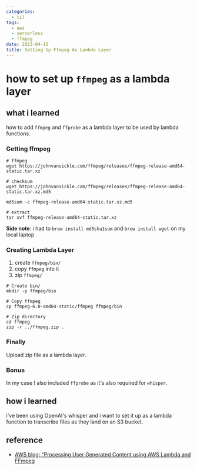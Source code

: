 ```yaml
---
categories:
  - til
tags:
  - aws
  - serverless
  - ffmpeg
date: 2023-04-15
title: Setting Up Ffmpeg As Lambda Layer
---
```


# how to set up `ffmpeg` as a lambda layer

## what i learned

how to add `ffmpeg` and `ffprobe` as a lambda layer to be used by lambda functions.

### Getting ffmpeg

```shell
# ffmpeg
wget https://johnvansickle.com/ffmpeg/releases/ffmpeg-release-amd64-static.tar.xz

# checksum
wget https://johnvansickle.com/ffmpeg/releases/ffmpeg-release-amd64-static.tar.xz.md5

md5sum -c ffmpeg-release-amd64-static.tar.xz.md5

# extract
tar xvf ffmpeg-release-amd64-static.tar.xz
```

**Side note**: i had to `brew install md5sha1sum` and `brew install wget` on my local laptop

### Creating Lambda Layer

1. create `ffmpeg/bin/`
2. copy `ffmpeg` into it
3. zip `ffmpeg/`

```shell
# Create bin/
mkdir -p ffmpeg/bin

# Copy ffmpeg
cp ffmpeg-6.0-amd64-static/ffmpeg ffmpeg/bin

# Zip directory
cd ffmpeg
zip -r ../ffmpeg.zip .
```

### Finally

Upload zip file as a lambda layer.

### Bonus

In my case I also included `ffprobe` as it's also required for `whisper`.

## how i learned

i've been using OpenAI's whisper and i want to set it up as a lambda function to transcribe files as they land on an S3 bucket.

## reference

- [AWS blog: "Processing User Generated Content using AWS Lambda and FFmpeg](https://aws.amazon.com/blogs/media/processing-user-generated-content-using-aws-lambda-and-ffmpeg/)
